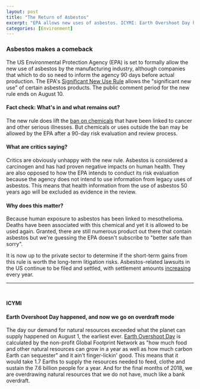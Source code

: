 ```yaml
---
layout: post
title: "The Return of Asbestos"
excerpt: "EPA allows new uses of asbestos. ICYMI: Earth Overshoot Day happened."
categories: [Environment]
---
```


### Asbestos makes a comeback

The US Environmental Protection Agency (EPA) is set to formally allow the new use of asbestos by the manufacturing industry, although companies that which to do so need to inform the agency 90 days before actual production. The EPA's <a href="https://www.epa.gov/reviewing-new-chemicals-under-toxic-substances-control-act-tsca/actions-under-tsca-section-5#SNURs" target="_blank">Significant New Use Rule</a> allows the "significant new use" of certain asbestos products. The public comment period for the new rule ends on August 10.

#### Fact check: What's in and what remains out?

The new rule does lift the <a href="https://www.epa.gov/asbestos/us-federal-bans-asbestos" target="_blank">ban on chemicals</a> that have been linked to cancer and other serious illnesses. But chemicals or uses outside the ban may be allowed by the EPA after a 90-day risk evaluation and review process.

#### What are critics saying?

Critics are obviously unhappy with the new rule. Asbestos is considered a carcinogen and has had proven negative impacts on human health. They are also opposed to how the EPA intends to conduct its risk evaluation because the agency does not intend to use information from legacy uses of asbestos. This means that health information from the use of asbestos 50 years ago will be excluded as evidence in the review.

#### Why does this matter?

Because human exposure to asbestos has been linked to mesothelioma. Deaths have been associated with this chemical and yet it is allowed to be used again. Granted, there are still numerous product out there that contain asbestos but we're guessing the EPA doesn't subscribe to "better safe than sorry".

It is now up to the private sector to determine if the short-term gains from this rule is worth the long-term litigation risks. Asbestos-related lawsuits in the US continue to be filed and settled, with settlement amounts <a href="https://www.reuters.com/article/us-usa-asbestos-lawsuits-idUSBRE84A0J920120511" target="_blank">increasing</a> every year.

* * *
<br />

**ICYMI**

#### **Earth Overshoot Day happened, and now we go on overdraft mode**

The day our demand for natural resources exceeded what the planet can supply happened on August 1, the earliest ever. <a href="https://www.businessinsider.com/what-is-earth-overshoot-day-2018-why-earlier-than-ever-2018-7" target="_blank">Earth Overshoot Day</a> is calculated by the non-profit Global Footprint Network as "how much food and other natural resources can grow in a year as well as how much carbon Earth can sequester" and it ain't finger-lickin' good. This means that it would take 1.7 Earths to supply the resources needed to feed, clothe and sustain the 7.6 billion people for a year. And for the final months of 2018, we are overdrawing natural resources that we do not have, much like a bank overdraft.
